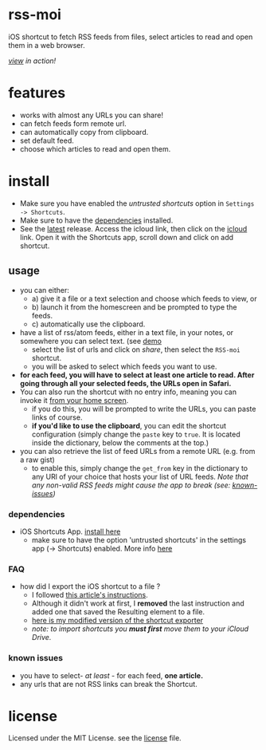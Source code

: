 # rss-moi
iOS shortcut to fetch RSS feeds from files, select articles to read and open them in a web browser.

*[view](/media/demo.gif) in action!*

# features
- works with almost any URLs you can share!
- can fetch feeds form remote url.
- can automatically copy from clipboard.
- set default feed.
- choose which articles to read and open them.

# install
- Make sure you have enabled the *untrusted shortcuts* option in `Settings -> Shortcuts`.
- Make sure to have the [dependencies](#dependencies) installed.
- See the [latest](https//github.com/trevcan/rss-moi/releases) 
release. Access the icloud link, then click on the [icloud](https://www.icloud.com/shortcuts/4ced91389cea45738998d5ca9e177d49)
link. Open it with the Shortcuts app, scroll down and click on add shortcut.

## usage
- you can either:
	- a) give it a file or a text selection and choose which feeds to view, or
	- b) launch it from the homescreen and be prompted to type the feeds.
	- c) automatically use the clipboard.
- have a list of rss/atom feeds, either in a text file, in your notes,
or somewhere you can select text. (see [demo](/media/demo.gif)
  - select the list of urls and click on *share*, then select the `RSS-moi` shortcut.
  - you will be asked to select which feeds you want to use.
- **for each feed, you will have to select at least one article to read. After going through all your selected feeds, the URLs open in Safari.**
- You can also run the shortcut with no entry info, meaning you can invoke it [from your home screen](https://support.apple.com/guide/shortcuts/add-a-shortcut-to-the-home-screen-apd735880972/ios).
  - if you do this, you will be prompted to write the URLs, you can paste links of course.
  - **if you'd like to use the clipboard**, you can edit the shortcut configuration (simply change the `paste` key to `true`. It is located inside the dictionary, below the comments at the top.)
- you can also retrieve the list of feed URLs from a remote URL (e.g. from a raw gist)
  - to enable this, simply change the `get_from` key in the dictionary to any URl of your choice that
  hosts your list of URL feeds. *Note that any non-valid RSS feeds might cause the app to break (see: [known-issues](#known-issues))*


### dependencies
- iOS Shortcuts App. [install here](https://apps.apple.com/us/app/shortcuts/id915249334)
  - make sure to have the option 'untrusted shortcuts' in the settings app (-> Shortcuts) enabled. More info [here](https://support.apple.com/en-us/HT210628)

### FAQ
- how did I export the iOS shortcut to a file ?
  - I followed [this article's instructions](https://www.addictivetips.com/ios/save-iphone-shortcut-offline/).
  - Although it didn't work at first, I **removed** the last instruction and added one that saved the Resulting element to a file.
  - [here is my modified version of the shortcut exporter](https://www.icloud.com/shortcuts/cde4969f06b14a47ab6a6df46d404326)
  - *note: to import shortcuts you **must first** move them to your iCloud Drive.*


### known issues
- you have to select- *at least* - for each feed, **one article.**
- any urls that are not RSS links can break the Shortcut.



# license
Licensed under the MIT License. see the [license](/LICENSE) file.
